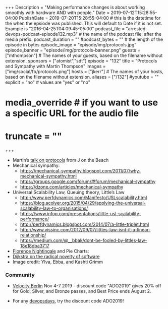 +++
Description = "Making performance changes is about working smoothly with hardware AND with people."
Date = 2019-07-12T15:28:55-04:00
PublishDate = 2019-07-20T15:28:55-04:00 # this is the datetime for the when the epsiode was published. This will default to Date if it is not set. Example is "2016-04-25T04:09:45-05:00"
podcast_file = "arrested-devops-podcast-episode132.mp3" # the name of the podcast file, after the media prefix.
podcast_duration = ""
#podcast_bytes = "" # the length of the episode in bytes
episode_image = "episode/img/protocols.jpg"
episode_banner = "episode/img/protocols-banner.png"
guests = ["mthompson"] # The names of your guests, based on the filename without extension.
sponsors = ["atomist","sdt"]
episode = "132"
title = "Protocols and Sympathy with Martin Thompson"
images = ["img/social/fb/protocols.png"] 
hosts = ["jkerr"] # The names of your hosts, based on the filename without extension.
aliases = ["/132"]
#youtube = ""
explicit = "no" # values are "yes" or "no"
# media_override # if you want to use a specific URL for the audio file
# truncate = ""
+++

* Martin’s [talk on protocols](https://www.youtube.com/watch?v=A5ovSBt0-C0) from J on the Beach
* Mechanical sympathy:
  * https://mechanical-sympathy.blogspot.com/2011/07/why-mechanical-sympathy.html  
  * https://groups.google.com/forum/#!forum/mechanical-sympathy  
  * https://dzone.com/articles/mechanical-sympathy  
* Universal Scalability Law, Queuing theory, Little’s Law
  * http://www.perfdynamics.com/Manifesto/USLscalability.html 
  * https://blog.acolyer.org/2015/04/29/applying-the-universal-scalability-law-to-organisations/ 
  * https://www.infoq.com/presentations/little-usl-scalability-performance/  
  * http://perfdynamics.blogspot.com/2014/07/a-little-triplet.html 
  * http://www.vissinc.com/2012/09/07/littles-law-isnt-it-a-linear-relationship/
  * https://medium.com/@__bbak/dont-be-fooled-by-littles-law-18e18dba3717
* [Florence Nightingale](https://www.kopisusa.com/florence-nightingale-pie-charts-birth-bi/) and Pie Charts: 
* [Dijkstra on the radical novelty of software](https://www.cs.utexas.edu/~EWD/transcriptions/EWD10xx/EWD1036.html)
* Image credit: Ylva, Ebba, and Kashti Grimm

### Community

* [Velocity Berlin](https://conferences.oreilly.com/velocity/vl-eu) Nov 4-7 2019 - discount code "ADO2019" gives 20% off for Gold, Silver, and Bronze passes, and Best Price ends August 2.

* For any [devopsdays](http://devopsdays.org), try the discount code ADO2019!


